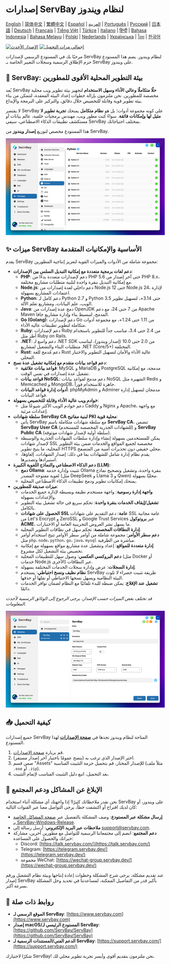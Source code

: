 # إصدارات ServBay لنظام ويندوز

[English](/README.md) | [简体中文](/README_zh-CN.md) | [繁體中文](/README_zh-TW.md) | [Español](/README_es.md) | [العربية](/README_ar.md) | [Português](/README_pt.md) | [Русский](/README_ru.md) | [日本語](/README_ja.md) | [Deutsch](/README_de.md) | [Français](/README_fr.md) | [Tiếng Việt](/README_vi.md) | [Türkçe](/README_tr.md) | [Italiano](/README_it.md) | [हिन्दी](/README_hi.md) | [Bahasa Indonesia](/README_id.md) | [Bahasa Melayu](/README_ms.md) | [Polski](/README_pl.md) | [Nederlands](/README_nl.md) | [Українська](/README_uk.md) | [ไทย](/README_th.md) | [한국어](/README_ko.md)

[![الإصدار الأحدث](https://img.shields.io/github/v/release/ServBay/ServBay-Windows-Release?display_name=tag&sort=date&label=Latest%20Release)](../../releases/latest)
[![إجمالي مرات التحميل](https://img.shields.io/github/downloads/ServBay/ServBay-Windows-Release/total?label=Total%20Downloads)](../../releases)

مرحبًا بك في المستودع الرسمي لإصدارات ServBay لنظام ويندوز. يضم هذا المستودع حزم الإطلاق الرسمية وسجلات التغيير الخاصة بـ ServBay على ويندوز.

## 🚀 ServBay: بيئة التطوير المحلية الأقوى للمطورين

يُعد ServBay **حلًا متكاملًا وعالي الأداء وسهل الاستخدام** لتجهيز بيئة تطوير ويب محلية مخصصة للمطورين. نحن ملتزمون بإزالة خطوات إعداد البيئة المعقدة، لتتمكن من بناء بيئة تطوير قوية وقابلة للتخصيص خلال دقائق، والتركيز على البرمجة والإبداع.

لا يقتصر ServBay على كونه مجموعة أدوات؛ بل هو **نظام متكامل** يمنحك **تجربة تطوير لا مثيل لها وإمكانات فائقة**. سواءً كنت مطور ويب، مهندس برمجيات خلفية، عالم بيانات أو مستكشف تطبيقات الذكاء الاصطناعي، سيفي ServBay بمختلف احتياجاتك.

هذا المستودع مخصص لتوزيع **إصدار ويندوز** من ServBay.

![لقطة شاشة لإصدار ServBay على ويندوز: البرامج](screenshots/softwares.png)

## ✨ ميزات ServBay الأساسية والإمكانيات المتقدمة

يقدم ServBay مجموعة شاملة من الأدوات والميزات القوية لتعزيز إنتاجية المطورين:

*   **دعم لغات برمجية متعددة مع إمكانية التبديل السلس بين الإصدارات**:
    *   **PHP**: دعم لإصدارات متعددة بدءًا من PHP 5.6 حتى آخر إصدار من PHP 8.x، مع إمكانية التبديل بنقرة واحدة لتلبية متطلبات مشاريع مختلفة.
    *   **Node.js**: دعم داخلي لعدة إصدارات من Node.js 12 حتى Node.js 24، لإدارة اعتمادات المشاريع بسهولة.
    *   **Python**: دعم كامل لـ Python 2.7 و Python 3.5 حتى 3.14+، لتسهيل تطوير الويب، علم البيانات، ومشاريع تعلم الآلة.
    *   **Java**: دمج عدة إصدارات من OpenJDK من 7 حتى 24، مع دعم Apache Maven المدمج، لتبسيط بناء وإدارة مشاريع جافا.
    *   **Go (Golang)**: دعم لإصدارات Go من 1.11 حتى 1.24+، مع مجموعة أدوات متكاملة لتطوير تطبيقات عالية الأداء.
    *   **Ruby**: دعم لإصدارات Ruby من 2.4 حتى 3.4، مناسب جداً للتطوير باستخدام أطر مثل Ruby on Rails.
    *   **.NET**: دعم واسع لـ .NET SDK من 2.0 حتى 10.0 (إصدار ويندوز)، ليناسب متطلبات البناء والتشغيل لمشاريع .NET (Core/5+) المختلفة.
    *   **Rust**: دعم مُدمج للغة Rust عالية الأداء والأمان لتسهيل التطوير والاختبار المحلي.
*   **دعم قواعد بيانات متقدم مع إمكانية تشغيل عدة نسخ**:
    *   **قواعد بيانات علائقية**: MySQL و MariaDB و PostgreSQL مدمجة، مع إمكانية تشغيل عدة إصدارات في نفس الوقت.
    *   **قواعد بيانات NoSQL**: دعم مدمج لقواعد بيانات NoSQL الشهيرة مثل Redis و Memcached و MongoDB، جاهزة للاستخدام فوراً.
    *   **أدوات إدارة قواعد البيانات**: phpMyAdmin و Adminer مدمجان لتسهيل إدارة قواعد البيانات.
*   **خوادم ويب عالية الأداء وقابلة للتخصيص بسهولة**:
    *   دعم خوادم الويب الأكثر شيوعًا مثل Caddy و Nginx و Apache، مع واجهة إعدادات مرئية.
*   **سلطة شهادات ServBay CA لبنية مفاتيح PKI محلية قوية**:
    *   يأتي ServBay مع سلطة شهادات متكاملة باسم **ServBay CA**، تتضمن **ServBay User CA** (للشهادات الجذرية المخصصة للمستخدم) و **ServBay Public CA** (سلطة أولية لإصدار شهادات موثوقة).
    *   يمكن للمستخدمين بسهولة إنشاء وإدارة سلطات الشهادات الجذرية والوسيطة لإصدار شهادات SSL مخصصة لجميع المواقع والخدمات ضمن بيئة التطوير المحلية، ما يتيح تطوير HTTPS محلي حقيقي دون تحذيرات أمنية من المتصفح.
    *   يقدم نظام إدارة شامل للشهادات بما في ذلك: إصدار الشهادات، إلغاؤها، استيرادها وتصديرها.
*   **دعم الذكاء الاصطناعي والنماذج اللغوية الكبيرة (LLM)**:
    *   **دمج Ollama**: تثبيت وإدارة خدمة Ollama بنقرة واحدة، وتشغيل وتصحيح نماذج لغوية مفتوحة المصدر (مثل DeepSeek و Llama 3 و Qwen) محليًا بسهولة.
    *   يمنحك إمكانيات تطوير ودمج تطبيقات الذكاء الاصطناعي المحلية.
*   **ميزات صديقة للمطورين**:
    *   **واجهة إدارة رسومية**: واجهة مستخدم نظيفة وبسيطة لإدارة جميع الخدمات والإعدادات بسهولة.
    *   **تشغيل/إيقاف الخدمات بنقرة واحدة**: تحكم سريع في حالة تشغيل بيئة التطوير بالكامل.
    *   **الحصول على شهادات SSL عامة**: دعم التقديم على شهادات SSL عامة مجانية من Let's Encrypt و ZeroSSL و Google Trust Services عبر **بروتوكول ACME**، ما يسهل نشر العروض التجريبية العامة أو الاختبارات.
    *   **إدارة النطاقات المخصصة**: تحكم سهل في نطاقات التطوير المحلية.
    *   **دعم سطر الأوامر**: مجموعة شاملة من أوامر سطر الأوامر تتيح استخدام أوامر مثل  `php`، `node`، `python`، `go`، `java`، `mysql` مباشرة من الطرفية.
    *   **إدارة متعددة للمواقع**: إعداد وتشغيل عدة مشاريع مواقع بسهولة مع إمكانية تخصيص بيئة التشغيل لكل مشروع.
    *   **دعم البروكسي العكسي**: وصول سهل للتطبيقات المحلية (مثل Docker أو خدمات Node.js الأخرى) عبر النطاقات.
    *   **إدارة السجلات**: عرض وإدارة سجلات الخدمات المختلفة بسهولة.
    *   **نظام نظيف ونسخ احتياطي**: يستخدم ServBay طريقة تثبيت خضراء لا تلوث البيئة النظامية ويسهل نسخها الاحتياطي أو نقلها أو حذفها.
    *   **تشغيل عند الإقلاع**: يمكن ضبطه للبدء تلقائيًا مع النظام لضمان توافر الخدمات دائمًا.

*قد تختلف بعض الميزات حسب الإصدار، يرجى الرجوع إلى الوثائق الرسمية لأحدث المعلومات.*


![لقطة شاشة لإصدار ServBay على ويندوز: الموقع الإلكتروني](screenshots/website.png)


## 📥 كيفية التحميل

جميع إصدارات ServBay المتاحة لنظام ويندوز تجدها في **[صفحة الإصدارات](../../releases)** لهذا المستودع.

1.  قم بزيارة [صفحة الإصدارات](../../releases).
2.  اختر الإصدار الذي ترغب به (ينصح عمومًا باختيار آخر إصدار مستقر).
3.  ضمن قسم "Assets" للإصدار المختار، قم بتحميل حزمة التثبيت المناسبة (مثلاً ملف `.exe` أو `.zip`).
4.  بعد التحميل، اتبع دليل التثبيت المناسب لإتمام التثبيت.

## 💬 الإبلاغ عن المشاكل ودعم المجتمع

نحن نقدر ملاحظاتك كثيرًا! إذا واجهتك أي مشكلة أثناء استخدام ServBay على ويندوز، أو كان لديك اقتراح أو اكتشفت خطأ، يرجى التواصل معنا عبر القنوات التالية:

*   **إرسال مشكلة عبر المستودع**: وصف المشكلة بالتفصيل عبر [صفحة المشاكل الخاصة بـ ServBay-Windows-Release](../../issues).
*   **ملاحظات عبر البريد الإلكتروني**: أرسل رسالة إلى [support@servbay.com](mailto:support@servbay.com).
*   **دعم المجتمع**: انضم إلى مجتمعاتنا الرسمية للتواصل مع مطورين آخرين، مشاركة خبراتك والحصول على المساعدة:
    *   Discord: [https://talk.servbay.com/](https://talk.servbay.com/)
    *   Telegram: [https://telegram.servbay.dev/](https://telegram.servbay.dev/)
    *   مجموعة WeChat: [https://wechat-group.servbay.dev/](https://wechat-group.servbay.dev/)

عند تقديم مشكلة، يرجى شرح المشكلة وخطوات إعادة إنتاجها وبيئة نظام التشغيل ورقم إصدار ServBay بأكبر قدر من التفاصيل الممكنة، لمساعدتنا في تحديد وحل المشكلة بسرعة أكبر.

## 🔗 روابط ذات صلة

*   **الموقع الرسمي لـ ServBay**: [https://www.servbay.com](https://www.servbay.com)
*   **إصدار macOS/المستودع الرئيسي لـ ServBay**: [https://github.com/ServBay/ServBay](https://github.com/ServBay/ServBay)
*   **الدعم الفني/المستندات الرسمية لـ ServBay**: [https://support.servbay.com/](https://support.servbay.com/)

شكرًا لاختيارك ServBay! نحن ملتزمون بتقديم أقوى وأيسر تجربة تطوير محلي لك.